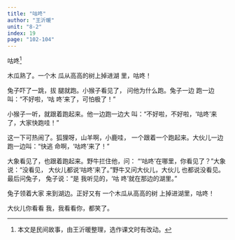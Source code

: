 ```yaml
---
title: "咕咚"
author: "王沂暖"
unit: "8-2"
index: 19
page: "102-104"
---
```


咕咚[^1]

[^1]: 本文是民间故事，由王沂暖整理，选作课文时有改动。

木瓜熟了。一个木
瓜从高高的树上掉进湖
里，咕咚！

兔子吓了一跳，拔
腿就跑。小猴子看见了，
问他为什么跑。兔子一边
跑一边叫：“不好啦，‘咕
咚’来了，可怕极了！”

小猴子一听，就跟着跑起来。他一边跑一边大
叫：“不好啦，不好啦，‘咕咚’来了，大家快跑哇！”

这一下可热闹了。狐狸呀，山羊啊，小鹿哇，
一个跟着一个跑起来。大伙儿一边跑一边叫：“快逃
命啊，‘咕咚’来了！”

大象看见了，也跟着跑起来。野牛拦住他，问：
“‘咕咚’在哪里，你看见了？”大象说：“没看见，
大伙儿都说‘咕咚’来了。”野牛又问大伙儿，大伙儿
也都说没看见。
最后问兔子，
兔子说：“是
我听见的，‘咕
咚’就在那边的湖里。”

兔子领着大家
来到湖边。正好又有
一个木瓜从高高的树
上掉进湖里，咕咚！

大伙儿你看看
我，我看看你，都笑了。

